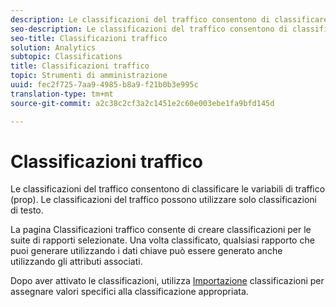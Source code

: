 ```yaml
---
description: Le classificazioni del traffico consentono di classificare le variabili di traffico (prop). Le classificazioni del traffico possono utilizzare solo classificazioni di testo.
seo-description: Le classificazioni del traffico consentono di classificare le variabili di traffico (prop). Le classificazioni del traffico possono utilizzare solo classificazioni di testo.
seo-title: Classificazioni traffico
solution: Analytics
subtopic: Classifications
title: Classificazioni traffico
topic: Strumenti di amministrazione
uuid: fec2f725-7aa9-4985-b8a9-f21b0b3e995c
translation-type: tm+mt
source-git-commit: a2c38c2cf3a2c1451e2c60e003ebe1fa9bfd145d

---
```



# Classificazioni traffico

Le classificazioni del traffico consentono di classificare le variabili di traffico (prop). Le classificazioni del traffico possono utilizzare solo classificazioni di testo.

La pagina Classificazioni traffico consente di creare classificazioni per le suite di rapporti selezionate. Una volta classificato, qualsiasi rapporto che puoi generare utilizzando i dati chiave può essere generato anche utilizzando gli attributi associati.

Dopo aver attivato le classificazioni, utilizza [Importazione](/help/components/c-classifications2/c-classifications-importer/c-working-with-saint.md) classificazioni per assegnare valori specifici alla classificazione appropriata.

